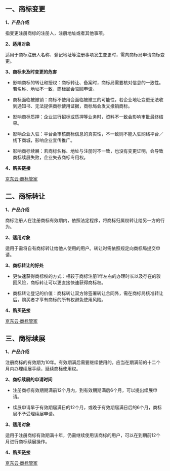 ## 一、商标变更

**1、产品介绍**

  指变更注册商标的注册人，注册地址或者其他事项。

**2、适用对象**

  适用于商标注册人名称、登记地址等注册事项发生变更时，需向商标局申请商标变更。

**3、商标未及时变更的危害**

 - 影响商标的转让和授权：商标转让、备案时，商标局需要核对信息的一致性。若名称、地址不一致，商标局会驳回申请。

 - 商标面临被撤销：商标不使用会面临被撤三的可能性，若企业地址变更无法收到通知书、无法提供商标使用证据，商标局会发文撤销商标。

 - 影响商标质押：企业进行招标或质押等业务时，资料不一致会影响审批最终结果。

 - 影响企业入驻：平台会审核商标信息的真实性，不一致则不能入驻网络平台／线下商城，影响企业宣传推广。

 - 影响商标续展：若商标名称、地址与注册时不一致，也没有变更证明，会导致商标续展失败，企业失去商标专用权。

**4、购买链接**

  [京东云·商标管家](https://www.jdcloud.com/cn/pages/shangbiaoguanjia)

## 二、商标转让

**1、产品介绍**

  商标注册人在注册商标有效期内，依照法定程序，将商标归属权转让给另一方的行为。

**2、适用对象**

  适用于需将自有商标转让给他人使用的用户。转让时需依照规定向商标局提交申请。

**3、商标转让的好处**

 - 更快速获得商标权的方式：相较于商标注册1年左右的办理时长以及存在的驳回风险，商标转让可以更直接快速获得商标权。
 
 - 商标转让登记的价值：商标转让双方除签署转让合同外，需在商标局核准转让后，购买者才享有商标的所有权避免使用风险。

**4、购买链接**

  [京东云·商标管家](https://www.jdcloud.com/cn/pages/shangbiaoguanjia)

## 三、商标续展

**1、产品介绍**

  注册商标的有效期为10年。有效期满后需要继续使用的，应当在期满前的十二个月内办理续展手续，延续商标使用权。
  
**2、商标续展的申请时间**

- 注册商标有效期期满前12个月内，到有效期期满后6个月，可以提出续展申请。

- 续展申请早于有效期届满日的12个月，或晚于有效期届满日后的6个月，商标局不予受理续展申请。

**3、适用对象**

  适用于注册商标有效期满十年，仍需继续使用该商标的用户，可以在到期前12个月进行商标续展操作。

**4、购买链接**

  [京东云·商标管家](https://www.jdcloud.com/cn/pages/shangbiaoguanjia)
